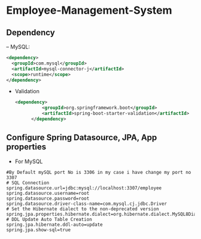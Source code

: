 # Employee-Management-System
## Dependency
– MySQL:
```xml
<dependency>
  <groupId>com.mysql</groupId>
  <artifactId>mysql-connector-j</artifactId>
  <scope>runtime</scope>
</dependency>
```
- Validation
  ```xml
  <dependency>
            <groupId>org.springframework.boot</groupId>
            <artifactId>spring-boot-starter-validation</artifactId>
        </dependency>
  ```

## Configure Spring Datasource, JPA, App properties
- For MySQL
```
#By Default mySQL port No is 3306 in my case i have change my port no 3307
# SQL Connection
spring.datasource.url=jdbc:mysql://localhost:3307/employee
spring.datasource.username=root
spring.datasource.password=root
spring.datasource.driver-class-name=com.mysql.cj.jdbc.Driver
# Set the Hibernate dialect to the non-deprecated version
spring.jpa.properties.hibernate.dialect=org.hibernate.dialect.MySQL8Dialect
# DDL Update Auto Table Creation
spring.jpa.hibernate.ddl-auto=update
spring.jpa.show-sql=true
```
